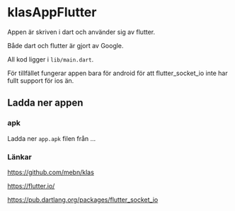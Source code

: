 # klasAppFlutter 

Appen är skriven i dart och använder sig av flutter.

Både dart och flutter är gjort av Google.

All kod ligger i `lib/main.dart`.

För tillfället fungerar appen bara för android för att flutter_socket_io inte har fullt support för ios än.

## Ladda ner appen

### apk

Ladda ner `app.apk` filen från ...

### Länkar

https://github.com/mebn/klas

https://flutter.io/

https://pub.dartlang.org/packages/flutter_socket_io
